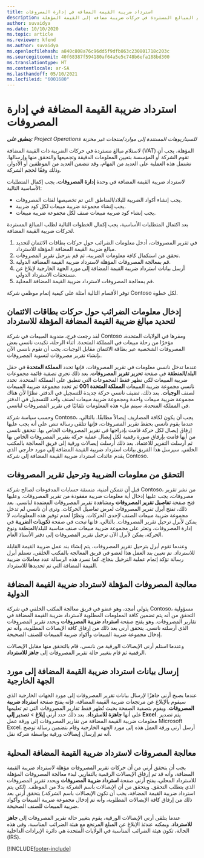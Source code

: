 ```yaml
---
title: استرداد ضريبة القيمة المضافة في إدارة المصروفات
description: يوضح هذا الموضوع كيفت تستلم المبالغ المستردة في حركات ضريبة مضافه إلى القيمة المؤهلة (VAT).
author: suvaidya
ms.date: 10/10/2020
ms.topic: article
ms.reviewer: kfend
ms.author: suvaidya
ms.openlocfilehash: a840c808a76c96dd5f9dfb863c230801718c203c
ms.sourcegitcommit: 40f68387f594180af64a5e5c748b6efa188bd300
ms.translationtype: HT
ms.contentlocale: ar-SA
ms.lasthandoff: 05/10/2021
ms.locfileid: "6001680"
---
```

# <a name="vat-recovery-in-expense-management"></a>استرداد ضريبة القيمة المضافة في إدارة المصروفات

_**ينطبق على:** Project Operations للسيناريوهات المستندة إلى موارد/منتجات غير مخزنة‬_

لاستلام مبالغ مستردة في حركات الضريبة ذات القيمة المضافة (VAT) المؤهلة، يجب أن تقوم الشركة أو المؤسسة بتعيين المعلومات الدقيقة وتجميعها والتحقق منها وإرسالها. تشتمل هذه العملية على العديد من المهام، وقد تتضمن العديد من الموظفين أو الأدوار، وذلك وفقًا لحجم الشركة.

لاسترداد ضريبة القيمة المضافة في وحدة **إدارة المصروفات**، يجب إكمال المتطلبات الأساسية التالية:

- يجب إنشاء أكواد الضريبة للبلاد/المناطق التي تم تخصيصها لفئات المصروفات.
- يجب إنشاء مجموعة ضريبة مبيعات لكل كود ضريبة.
- يجب إنشاء كود ضريبة مبيعات صنف لكل مجموعة ضريبة مبيعات.

بعد اكتمال المتطلبات الأساسية، يجب إكمال الخطوات التالية لطلب المبالغ المستردة لحركات ضريبة القيمة المضافة.

1. في تقرير المصروفات، أدخل معلومات الضرائب حول حركات بطاقات الائتمان لتحديد مبالغ ضريبة القيمة المضافة المؤهلة للاسترداد.
2. تحقق من استكمال كافة معلومات الضريبة، ثم قم بترحيل تقرير المصروفات.
3. قم بمعالجة المصروفات المؤهلة لاسترداد ضريبة القيمة المضافة الدولية.
4. أرسل بيانات استرداد ضريبة القيمة المضافة إلى مورد الجهة الخارجية لإبلاغ عن مستحقات الاسترداد الدولي.
5. قم بمعالجة المصروفات لاسترداد ضريبة القيمة المضافة المحلية.

توفر الأقسام التالية أمثلة على كيفية إتمام موظفي شركة Contoso لكل خطوة.

## <a name="enter-tax-information-about-credit-card-transactions-to-identify-eligible-vat-refunds"></a>إدخال معلومات الضرائب حول حركات بطاقات الائتمان لتحديد مبالغ ضريبة القيمة المضافة المؤهلة للاسترداد

لقد رجعت فرح، مندوبة المبيعات في شركة Contoso ومقرها في الولايات المتحدة، مؤخرًا من رحلة مبيعات في المملكة المتحدة. أثناء الرحلة، تكبدت نانسي بعض المصروفات الشخصية عبر بطاقة الائتمان مقابل الوجبات. يجب أن تقوم نانسي الآن بإنشاء تقرير مصروفات لتسوية المصروفات.

عندما تدخل نانسي معلومات في تقرير المصروفات، فإنها تحدد **المملكة المتحدة** في حقل **البلد/المنطقة** في صفحة **تحرير تقرير المصروفات**. بعد ذلك تجري تصفية قائمة مجموعات ضريبة المبيعات لكي تظهر فقط المجموعات التي تنطبق على المملكة المتحدة. تحدد نانسي مجموعة ضريبة المبيعات **المملكة المتحدة 001** ثم تحدد مجموعة ضريبة المبيعات لصنف **الوجبات**. بعد ذلك، تضيف نانسي حركة جديدة للتسجيل في الدفتر. نظرًا لأن هناك مجموعة ضريبة مبيعات واحدة ومجموعة ضريبة مبيعات لصنف واحد للتسجيل في الدفتر في المملكة المتحدة، سيتم ملء هذه المعلومات تلقائيًا في تقرير المصروفات لنانسي.

وحسب سياسة شركة Contoso، يجب أن يكون لكافة المصاريف إيصالاً مطابقًا. بالتالي، عندما يقوم نانسي بحفظ تقرير المصروفات، فإنها تتلقى رسالة تنص على أنه يجب عليها إرفاق إيصال لكل حركة قامت بإدراجها في تقرير المصروفات الخاص بها. تتحقق نانسي من أنها قامت بإرفاق صورة رقمية لكل إيصال عملية حركة بتقرير المصروفات الخاص بها ثم أرسلت التقرير للاعتماد. بعد ذلك أرسلت إيصالات ورقية إلى فريق المعالجة بالمكتب الخلفي. سيرسل هذا الفريق بيانات استرداد ضريبة القيمة المضافة إلى مورد خارجي الذي يقدم عائدات استرداد ضريبة القيمة المضافة إلى شركة Contoso.

## <a name="verify-tax-information-and-post-an-expense-report"></a>التحقق من معلومات الضريبة وترحيل تقرير المصروفات

قبل أن تتمكن أمنية، منسقة حسابات المدفوعات لصالح شركة Contoso، من نشر تقرير مصروفات، يجب عليها إدخال أية معلومات ضريبة مفقودة من تقرير المصروفات. وعليها فتح صفحة **تفاصيل تقرير المصروفات** ومشاهدة تقرير المصروفات المعتمدة لنانسي. بعد ذلك، تفتح أبرل تقرير المصروفات لعرض تفاصيل الحركات. وترى أن نانسي لم تدخل مجموعة ضريبة مبيعات الصنف لإحدى الحركات. ونظرًا لعدم توفير هذه المعلومات، لا يمكن لأبرل ترحيل تقرير المصروفات. بالتالي، فانها تبحث في صفحة **تكوينات الضريبة** في إدارة المصروفات، وتعثر على مجموعة ضريبة مبيعات صنف مناسبة للبلد/المنطقة ونوع الحركة. يمكن لأبرل الآن ترحيل تقرير المصروفات إلى دفتر الأستاذ العام.

وعندما تقوم أبرل بترحيل تقرير المصروفات، يتم إنشاء بند عمل ضريبة القيمة القابلة للاسترداد. تم تعيين بند العمل هذا لعضو في فريق المعالجة بالمكتب الخلفي. تستلم أبرل رسالة تؤكد إتمام عملية الترحيل بنجاح. كما تسرد هذه الرسالة عدد معاملات ضريبة القيمة المضافة التي تم تحديدها للاسترداد.

## <a name="process-expenses-that-are-eligible-for-international-vat-recovery"></a>معالجة المصروفات المؤهلة لاسترداد ضريبة القيمة المضافة الدولية

يتولى أمجد، وهو عضو في فريق معالجة المكتب الخلفي في شركة Contoso، مسؤولية التحقق من أنه يتم تضمين كافة المعلومات المطلوبة لاسترداد ضريبة القيمة المضافة في تقارير المصروفات. وهو يفتح صفحة **استرداد ضريبة المصروفات** ويحدد تقرير المصروفات الذي أرسلته نانسي. يتحقق أرني بعد ذلك من إرفاق كافة الإيصالات المطلوبة، وأنه تم إدخال مجموعة ضريبة المبيعات وأكواد ضريبة المبيعات للصنف الصحيحة.

وعندما استلم أرني الإيصالات الورقية من نانسي، قام بالتحقق منها مقابل الإيصالات الرقمية ثم قام بتغيير حالة تقرير المصروفات إلى **جاهز للاسترداد**.

## <a name="send-vat-recovery-data-to-the-third-party-vendor"></a>إرسال بيانات استرداد ضريبة القيمة المضافة إلى مورد الجهة الخارجية

عندما يصبح أرني جاهزًا لإرسال بيانات تقرير المصروفات إلى مورد الجهات الخارجية الذي سيقوم بالإبلاغ عن مرتجعات ضريبة القيمة المضافة، فإنه يفتح صفحة **استرداد ضريبة المصروفات**. ويقوم بتصفية الصفحة بحيث تُظهر فقط تقارير المصروفات التي تم تعليمها على أنها **جاهزة للاسترداد**. بعد ذلك حدد أرني **إبلاغ** &gt; **تصدير إلى Excel**. يتم تصدير معلومات ضريبة القيمة المضافة من تقارير المصروفات إلى ورقة عمل Microsoft Excel. أرسل أرني ورقة العمل هذه إلى مورد الجهة الخارجية وقام بتضمين رسالة توضح أنه تم إرسال إيصالات ورقية بواسطة شركة نقل.

## <a name="process-expenses-for-domestic-vat-recovery"></a>معالجة المصروفات لاسترداد ضريبة القيمة المضافة المحلية

يجب أن يتحقق أرني من أن حركات تقرير المصروفات مؤهلة لاسترداد ضريبة القيمة المضافة، وأنه قد تم إرفاق الإيصالات الرقمية بالتقارير. لبدء معالجة المصروفات المؤهلة للاسترداد المحلي، يفتح أرني صفحة **استرداد ضريبة المصروفات** ويحدد تقرير المصروفات الذي يتطلب التحقق. ويتحقق من أن الإيصالات باسم الشركة بدلا من الموظف. (لكي يتم استرداد ضريبة القيمة المضافة، يجب أن تكون الإيصالات باسم الشركة.) يتحقق أرني بعد ذلك من إرفاق كافة الإيصالات المطلوبة، وأنه تم إدخال مجموعة ضريبة المبيعات وأكواد ضريبة المبيعات للصنف الصحيحة.

عندما يتلقى أرني الإيصالات الورقية، يقوم بتغيير حالة تقرير المصروفات إلى **جاهز للاسترداد**. ويمكنه عندئذ الإبلاغ عن المبلغ المرتجع مع هيئة الضرائب المناسبة. وفي هذه الحالة، تكون هيئة الضرائب المناسبة في الولايات المتحدة هي دائرة الإيرادات الداخلية (IRS).


[!INCLUDE[footer-include](../includes/footer-banner.md)]